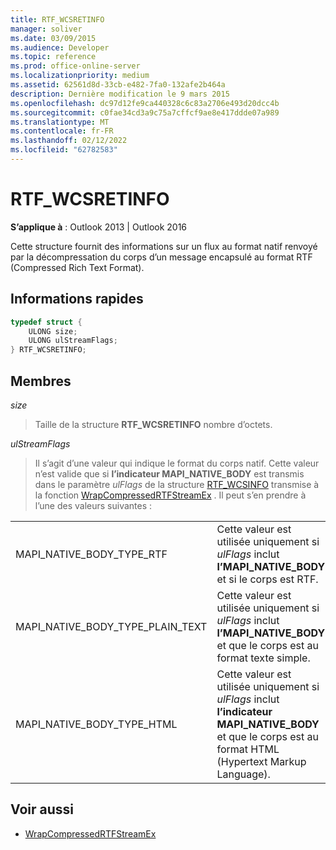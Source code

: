 ```yaml
---
title: RTF_WCSRETINFO
manager: soliver
ms.date: 03/09/2015
ms.audience: Developer
ms.topic: reference
ms.prod: office-online-server
ms.localizationpriority: medium
ms.assetid: 62561d8d-33cb-e482-7fa0-132afe2b464a
description: Dernière modification le 9 mars 2015
ms.openlocfilehash: dc97d12fe9ca440328c6c83a2706e493d20dcc4b
ms.sourcegitcommit: c0fae34cd3a9c75a7cffcf9ae8e417ddde07a989
ms.translationtype: MT
ms.contentlocale: fr-FR
ms.lasthandoff: 02/12/2022
ms.locfileid: "62782583"
---
```

# <a name="rtf_wcsretinfo"></a>RTF_WCSRETINFO

**S’applique à** : Outlook 2013 | Outlook 2016 
  
Cette structure fournit des informations sur un flux au format natif renvoyé par la décompressation du corps d’un message encapsulé au format RTF (Compressed Rich Text Format).
  
## <a name="quick-info"></a>Informations rapides

```cpp
typedef struct { 
    ULONG size;    
    ULONG ulStreamFlags; 
} RTF_WCSRETINFO;
```

## <a name="members"></a>Membres

_size_
  
> Taille de la structure **RTF_WCSRETINFO** nombre d’octets. 
    
_ulStreamFlags_
  
> Il s’agit d’une valeur qui indique le format du corps natif. Cette valeur n’est valide que si **l’indicateur MAPI_NATIVE_BODY** est transmis dans le paramètre _ulFlags_ de la structure [RTF_WCSINFO](rtf_wcsinfo.md) transmise à la fonction [WrapCompressedRTFStreamEx](wrapcompressedrtfstreamex.md) . Il peut s’en prendre à l’une des valeurs suivantes : 
    
|||
|:-----|:-----|
|MAPI_NATIVE_BODY_TYPE_RTF  <br/> |Cette valeur est utilisée uniquement si  _ulFlags_ inclut **l’MAPI_NATIVE_BODY** et si le corps est RTF. |
|MAPI_NATIVE_BODY_TYPE_PLAIN_TEXT  <br/> |Cette valeur est utilisée uniquement si  _ulFlags_ inclut **l’MAPI_NATIVE_BODY** et que le corps est au format texte simple. |
|MAPI_NATIVE_BODY_TYPE_HTML  <br/> |Cette valeur est utilisée uniquement si  _ulFlags_ inclut **l’indicateur MAPI_NATIVE_BODY** et que le corps est au format HTML (Hypertext Markup Language). |
   
## <a name="see-also"></a>Voir aussi

- [WrapCompressedRTFStreamEx](wrapcompressedrtfstreamex.md)

